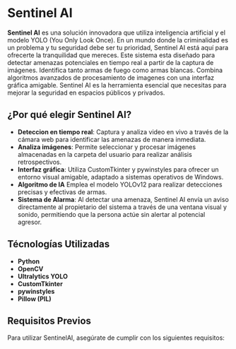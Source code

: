 # Sentinel AI

**Sentinel AI** es una solución innovadora que utiliza inteligencia artificial y el modelo YOLO (You Only Look Once). En un mundo donde la criminalidad es un problema y tu seguridad debe ser tu prioridad, Sentinel AI está aquí para ofrecerte la tranquilidad que mereces. Este sistema esta diseñado para detectar amenazas potenciales en tiempo real a partir de la captura de imágenes. Identifica tanto armas de fuego como armas blancas. Combina algoritmos avanzados de procesamiento de imagenes con una interfaz gráfica amigable. Sentinel AI es la herramienta esencial que necesitas para mejorar la seguridad en espacios públicos y privados.

## ¿Por qué elegir Sentinel AI?

- **Deteccion en tiempo real**: Captura y analiza video en vivo a través de la cámara web para identificar las amenazas de manera inmediata.
- **Analiza imágenes**: Permite seleccionar y procesar imágenes almacenadas en la carpeta del usuario para realizar análisis retrospectivos.
- **Interfaz gráfica**: Utiliza CustomTkinter y pywinstyles para ofrecer un entorno visual amigable, adaptado a sistemas operativos de Windows.
- **Algoritmo de IA** Emplea el modelo YOLOv12 para realizar detecciones precisas y efectivas de armas.
- **Sistema de Alarma**: Al detectar una amenaza, Sentinel AI envía un aviso directamente al propietario del sistema a través de una ventana visual y sonido, permitiendo que la persona actúe sin alertar al potencial agresor.

## Técnologías Utilizadas

- **Python**
- **OpenCV**
- **Ultralytics YOLO**
- **CustomTkinter**
- **pywinstyles**
- **Pillow (PIL)**

## Requisitos Previos

Para utilizar SentinelAI, asegúrate de cumplir con los siguientes requisitos:


